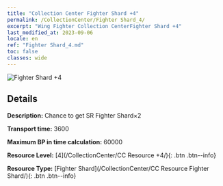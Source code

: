 ```yaml
---
title: "Collection Center Fighter Shard +4"
permalink: /CollectionCenter/Fighter Shard_4/
excerpt: "Wing Fighter Collection CenterFighter Shard +4"
last_modified_at: 2023-09-06
locale: en
ref: "Fighter Shard_4.md"
toc: false
classes: wide
---
```



![Fighter Shard +4](/images/cc/CC_Fighter_Shard_4.png)

## Details

  **Description:** Chance to get SR Fighter Shard×2

  **Transport time:** 3600

  **Maximum BP in time calculation:** 60000

  **Resource Level:** [4](/CollectionCenter/CC Resource +4/){: .btn .btn--info}

  **Resource Type:** [Fighter Shard](/CollectionCenter/CC Resource Fighter Shard/){: .btn .btn--info}

